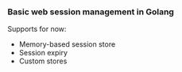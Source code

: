 ### Basic web session management in Golang

Supports for now:
- Memory-based session store
- Session expiry
- Custom stores